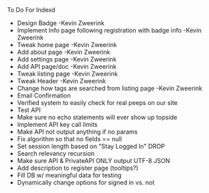 To Do For Indexd

- Design Badge -Kevin Zweerink
- Implement Info page following registration with badge info -Kevin Zweerink
- Tweak home page -Kevin Zweerink
- Add about page -Kevin Zweerink
- Add settings page -Kevin Zweerink
- Add API page/doc -Kevin Zweerink
- Tweak listing page -Kevin Zweerink
- Tweak Header -Kevin Zweerink
- Change how tags are searched from listing page -Kevin Zweerink
- Email Confirmation
- Verified system to easily check for real peeps on our site
- Test API
- Make sure no echo statements will ever show up topside
- Implement API key call limits
- Make API not output anything if no params
- Fix algorithm so that no fields == null
- Set session length based on "Stay Logged In" DROP
- Search relevancy recursion
- Make sure API & PrivateAPI ONLY output UTF-8 JSON
- Add description to register page (tooltips?)
- Fill DB w/ meaningful data for testing
- Dynamically change options for signed in vs. not